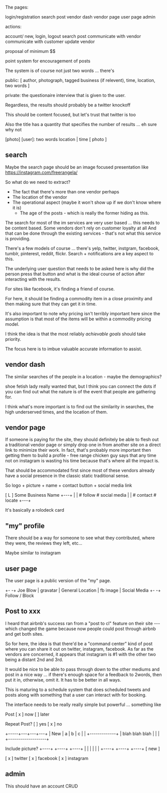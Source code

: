 The pages:

  login/registration
  search
  post
  vendor dash
  vendor page
  user page
  admin

actions:
  
  account/ new, login, logout
  search
  post
  communicate with vendor
  communicate with customer
  update vendor

  proposal of minimum $$

point system for encouragement of posts

The system is of course not just two words ... there's

  public:
  [ author, photograph, tagged business (if relevent), time, location, two words ]

  private:
  the questionaire interview that is given to the user.

  Regardless, the results should probably be a twitter knockoff

  This should be content focused, but let's trust that twitter is too

  Also the title has a quantity that specifies the number of results ...
  eh sure why not

  [photo] [user]: two words
          location | time
          [ photo ]
          

## search
Maybe the search page should be an image focused presentation like https://instagram.com/freerangela/

So what do we need to extract?

  * The fact that there's more than one vendor perhaps
  * The location of the vendor
  * The operational aspect (maybe it won't show up if we don't know where it is)
    * The age of the posts - which is really the former hiding as this.

The search for most of the im services are very user based ... this needs
to be content based.  Some vendors don't rely on customer loyalty at all
And that can be done through the existing services - that's not what this service is providing.

There's a few models of course ... there's yelp, twitter, instgram, facebook, tumblr, pinterest, reddit, flickr.  Search + notifications
are a key aspect to this.

The underlying user question that needs to be asked here is why
did the person press that button and what is the ideal course of action
after interacting with the results.

For sites like facebook, it's finding a friend of course.

For here, it should be finding a commodity item in a close proximity
and then making sure that they can get it in time.

It's also important to note why pricing isn't terribly important here
since the assumption is that most of the items will be within a
commodity pricing model.

I think the idea is that the most reliably *achievable goals* should take priority.

The focus here is to imbue valuable accurate information to assist.

## vendor dash
The similar searches of the people in a location - maybe the demographics? 

shoe fetish lady really wanted that, but I think you can connect the dots if you can find out what the nature is of the event
that people are gathering for.

I think what's more important is to find out the similarity in searches, the high underserved times, and the location of them.

## vendor page
If someone is paying for the site, they should definitely be able to flesh out a traditional vendor page or simply drop one in from
another site on a direct link to minimize their work.  In fact, that's probably more important then getting them to build a profile - 
free range chicken guy says that any time not on instagram is wasting his time because that's where all the impact is.  

That should be accommodated first since most of these vendors already have a social presence in the classic static traditional sense.

So logo + picture + name + contact button + social media link

  [ L ] Some Business Name
  +---+
  |   | # follow   # social media
  |   | # contact  # locate
  +---+

It's basically a rolodeck card

## "my" profile
There should be a way for someone to see what they contributed, where they were,
the reviews they left, etc...

Maybe similar to instagram

## user page
The user page is a public version of the "my" page.

  +-        -+ Joe Blow
  | gravatar | General Location
  | fb image | Social Media
  +-        -+ Follow / Block

## Post to xxx

I heard that airbnb's success ran from a "post to cl" feature on their site --- which changed the game because now people could post through
airbnb and get both sites.

So for here, the idea is that there'd be a "command center" kind of post where you can share it out on twitter, instagram, facebook.  As far
as the vendors are concerned, it appears that instagram is #1 with the other two being a distant 2nd and 3rd.

It would be nice to be able to pass through down to the other mediums and post in a nice way ... if there's enough space for a feedback to 2words, then put it in, otherwise, omit it.  It has to be better in all ways.

This is maturing to a schedule system that does scheduled tweets and posts along with something that a user can interact with for booking.

The interface needs to be really really simple but powerful ... something like

  Post 
   [ x ] now   [   ] later

  Repeat Post? 
   [   ] yes   [ x ] no

  +-----+---+---+---+
  | New | a | b | c |
  |     +-------------+
  | blah blah blah    |
  |                   |
  +-------------------+

  Include picture?
   +----+ +----+ +----+
   |    | |    | |    |
   +----+ +----+ +----+
                [ new ]

   [ x ] twitter
   [ x ] facebook
   [ x ] instagram

## admin

This should have an account CRUD
